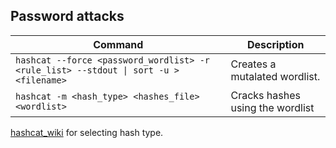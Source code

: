 ## Password attacks
| **Command** | **Description** |
|-------------|-----------------|
| `hashcat --force <password_wordlist> -r <rule_list> --stdout \| sort -u > <filename>` | Creates a mutalated wordlist. |
| `hashcat -m <hash_type> <hashes_file> <wordlist>` | Cracks hashes using the wordlist |

[hashcat_wiki](https://hashcat.net/wiki/doku.php?id=example_hashes) for selecting hash type.
